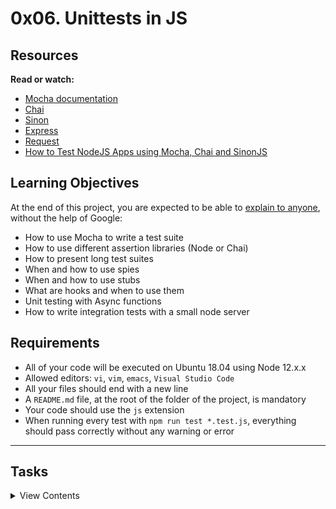 # 0x06. Unittests in JS

## Resources
**Read or watch:**
- [Mocha documentation](https://mochajs.org/)
- [Chai](https://www.chaijs.com/api/)
- [Sinon](https://sinonjs.org/releases/v7.5.0/)
- [Express](https://expressjs.com/en/guide/routing.html)
- [Request](https://www.npmjs.com/package/request)
- [How to Test NodeJS Apps using Mocha, Chai and SinonJS](https://www.digitalocean.com/community/tutorials/how-to-test-nodejs-apps-using-mocha-chai-and-sinonjs)

## Learning Objectives
At the end of this project, you are expected to be able to [explain to anyone](https://fs.blog/feynman-learning-technique/), without the help of Google:
- How to use Mocha to write a test suite
- How to use different assertion libraries (Node or Chai)
- How to present long test suites
- When and how to use spies
- When and how to use stubs
- What are hooks and when to use them
- Unit testing with Async functions
- How to write integration tests with a small node server

## Requirements
- All of your code will be executed on Ubuntu 18.04 using Node 12.x.x
- Allowed editors: `vi`, `vim`, `emacs`, `Visual Studio Code`
- All your files should end with a new line
- A `README.md` file, at the root of the folder of the project, is mandatory
- Your code should use the `js` extension
- When running every test with `npm run test *.test.js`, everything should pass correctly without any warning or error

---
## Tasks

<details>
<summary>View Contents</summary>

### Mandatory Tasks

### 0. Basic test with Mocha and Node assertion library
**Install Mocha using npm:**
 - Set up a scripts in your `package.json` to quickly run Mocha using `npm test`
 - You have to use `assert`
**Create a new file named `0-calcul.js`:**
 - Create a function named `calculateNumber`. It should accepts two arguments (number) `a` and `b`
 - The function should round `a` and `b` and return the sum of it
<br>
**Test cases**
 - Create a file `0-calcul.test.js` that contains test cases of this function
 - You can assume `a` and `b` are always number
 - Tests should be around the “rounded” part
**Tips:**
 - For the sake of the example, this test suite is slightly extreme and probably not needed
 - However, remember that your tests should not only verify what a function is supposed to do, but also the edge cases
**Requirements:**
 - You have to use `assert`
 - You should be able to run the test suite using `npm test 0-calcul.test.js`
 - Every test should pass without any warning
**Expected output**
```
> const calculateNumber = require("./0-calcul.js");
> calculateNumber(1, 3)
4
> calculateNumber(1, 3.7)
5
> calculateNumber(1.2, 3.7)
5
> calculateNumber(1.5, 3.7)
6
>
```
**Run test**
```
bob@dylan:~$ npm test 0-calcul.test.js 

> task_0@1.0.0 test /root
> ./node_modules/mocha/bin/mocha "0-calcul.test.js"

  calculateNumber
    ✓ ...
    ✓ ...
    ✓ ...
    ...

  130 passing (35ms)
bob@dylan:~$
```
**Repo:**
* GitHub repository: `alx-backend-javascript`
* Directory: `0x06-unittests_in_js`
* File: `package.json, 0-calcul.js, 0-calcul.test.js`

### 1. Combining descriptions
**Create a new file named `1-calcul.js`:**
 - Upgrade the function you created in the previous task (`0-calcul.js`)
 - Add a new argument named `type` at first argument of the function. `type` can be `SUM`, `SUBTRACT`, or `DIVIDE` (string)
 - When type is `SUM`, round the two numbers, and add `a` and `b`
 - When type is `SUBTRACT`, round the two numbers, and subtract `b` from `a`
 - When type is `DIVIDE`, round the two numbers, and divide `a` with `b` - if the rounded value of `b` is equal to 0, return the string `Error`
**Test cases**
 - Create a file `1-calcul.test.js` that contains test cases of this function
 - You can assume `a` and `b` are always number
 - Usage of `describe` will help you to organize your test cases
**Tips:**
 - For the sake of the example, this test suite is slightly extreme and probably not needed
 - However, remember that your tests should not only verify what a function is supposed to do, but also the edge cases
**Requirements:**
 - You have to use `assert`
 - You should be able to run the test suite using `npm test 1-calcul.test.js`
 - Every test should pass without any warning
**Expected output**
```
> const calculateNumber = require("./1-calcul.js");
> calculateNumber('SUM', 1.4, 4.5)
6
> calculateNumber('SUBTRACT', 1.4, 4.5)
-4
> calculateNumber('DIVIDE', 1.4, 4.5)
0.2
> calculateNumber('DIVIDE', 1.4, 0)
'Error'
```
**Repo:**
* GitHub repository: `alx-backend-javascript`
* Directory: `0x06-unittests_in_js`
* File: `1-calcul.js, 1-calcul.test.js`

